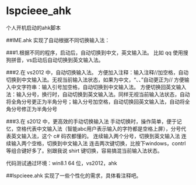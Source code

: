 # lspcieee_ahk
个人开机启动的ahk脚本


##IME.ahk
实现了自动根据不同切换输入法：

###1.根据不同的程序，启动后，自动切换到中文，英文输入法。
比如 qq 使用搜狗拼音，vs启动后自动切换到英文输入法。

###2.在 vs2012 中，自动切换输入法。
方便加入注释：输入注释//加空格，自动切换到中文输入法。无视当前输入法状态，如果为中文，“、、”自动更正为//
方便输入中文字符串：输入引号加空格，自动切换到中文输入法。
方便切换回英文输入法：输入分号，换行时，自动切换到英文输入法。同样无视当前输入法状态，自动将全角分号更正为半角分号；输入分号加空格，自动切换回英文输入法，自动将全角分号修正为半角分号

###3.在 s2012 中，更高效的手动切换输入法
手动切换时，操作简单，便于记忆，空格代表中文输入法（智能abc用户表示输入的字符都是空格上屏），分号代表英文输入法，这个 c# 码农都懂的。
连续输入两个分号，切换到英文输入法
连续输入两个空格，切换到中文输入法
连击两次键切换，比按下windows，contrl 等组合键好多了。别跟我说 shirt 键切换，容易搞混当前输入法状态。

代码测试通过环境：win8.1 64 位，vs2012，ahk




##lspcieee.ahk
实现了一些个性化的需求，具体看注释吧。
